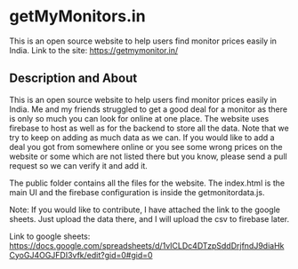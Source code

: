 # getMyMonitors.in
This is an open source website to help users find monitor prices easily in India. 
Link to the site: https://getmymonitor.in/

## Description and About
This is an open source website to help users find monitor prices easily in India. Me and my friends struggled to get a good deal for a monitor as there is only so much you can look for online at one place. The website uses firebase to host as well as for the backend to store all the data. Note that we try to keep on adding as much data as we can. If you would like to add a deal you got from somewhere online or you see some wrong prices on the website or some which are not listed there but you know, please send a pull request so we can verify it and add it. 

The public folder contains all the files for the website. The index.html is the main UI and the firebase configuration is inside the getmonitordata.js.

Note: If you would like to contribute, I have attached the link to the google sheets. Just upload the data there, and I will upload the csv to firebase later.

Link to google sheets: https://docs.google.com/spreadsheets/d/1vICLDc4DTzpSddDrjfndJ9diaHkCyoGJ4OGJFDI3vfk/edit?gid=0#gid=0




